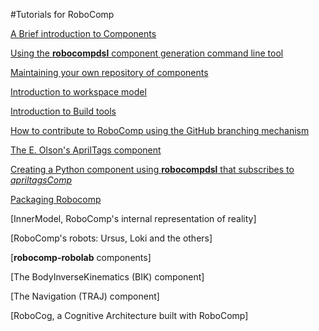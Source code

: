#Tutorials for RoboComp


[A Brief introduction to Components](components.md)

[Using the **robocompdsl** component generation command line tool](robocompdsl.md)

[Maintaining your own repository of components](using_github.md)

[Introduction to workspace model](workspaceModel.md)

[Introduction to Build tools ](buildTools.md)

[How to contribute to RoboComp using the GitHub branching mechanism](contribute/contribute.md)

[The E. Olson's AprilTags component](https://github.com/robocomp/robocomp-robolab/blob/master/components/apriltagsComp/README.md)

[Creating a Python component using **robocompdsl** that subscribes to *apriltagsComp*](robocompdsl_python.md)

[Packaging Robocomp ](packaging.md)

[InnerModel, RoboComp's internal representation of reality]

[RoboComp's robots: Ursus, Loki and the others]

[**robocomp-robolab** components]

[The BodyInverseKinematics (BIK) component]

[The Navigation (TRAJ) component]

[RoboCog, a Cognitive Architecture built with RoboComp]





